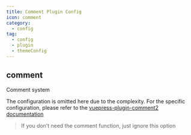 ```yaml
---
title: Comment Plugin Config
icon: comment
category:
  - config
tag:
  - config
  - plugin
  - themeConfig
---
```


## comment

Comment system

The configuration is omitted here due to the complexity. For the specific configuration, please refer to the [vuepress-plugin-comment2 documentation][comment-config]

> If you don’t need the comment function, just ignore this option

[comment-config]: https://vuepress-theme-hope.github.io/v2/comment/config/
